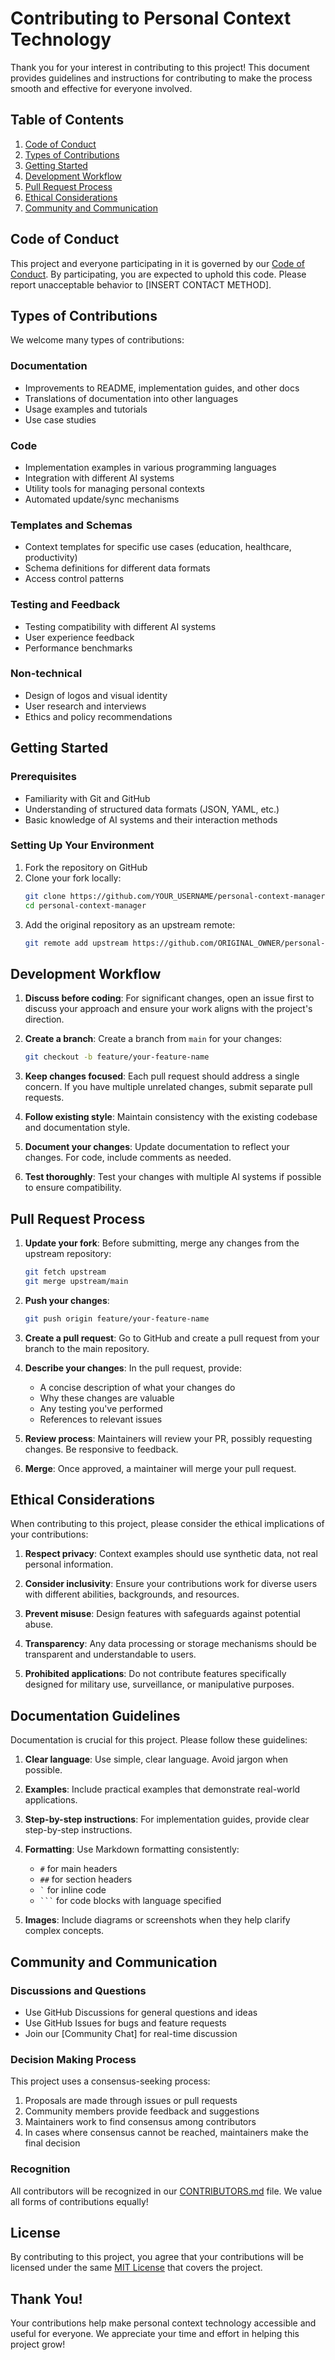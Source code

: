 # Contributing to Personal Context Technology

Thank you for your interest in contributing to this project! This document provides guidelines and instructions for contributing to make the process smooth and effective for everyone involved.

## Table of Contents

1. [Code of Conduct](#code-of-conduct)
2. [Types of Contributions](#types-of-contributions)
3. [Getting Started](#getting-started)
4. [Development Workflow](#development-workflow)
5. [Pull Request Process](#pull-request-process)
6. [Ethical Considerations](#ethical-considerations)
7. [Community and Communication](#community-and-communication)

## Code of Conduct

This project and everyone participating in it is governed by our [Code of Conduct](CODE_OF_CONDUCT.md). By participating, you are expected to uphold this code. Please report unacceptable behavior to [INSERT CONTACT METHOD].

## Types of Contributions

We welcome many types of contributions:

### Documentation
- Improvements to README, implementation guides, and other docs
- Translations of documentation into other languages
- Usage examples and tutorials
- Use case studies

### Code
- Implementation examples in various programming languages
- Integration with different AI systems
- Utility tools for managing personal contexts
- Automated update/sync mechanisms

### Templates and Schemas
- Context templates for specific use cases (education, healthcare, productivity)
- Schema definitions for different data formats
- Access control patterns

### Testing and Feedback
- Testing compatibility with different AI systems
- User experience feedback
- Performance benchmarks

### Non-technical
- Design of logos and visual identity
- User research and interviews
- Ethics and policy recommendations

## Getting Started

### Prerequisites

- Familiarity with Git and GitHub
- Understanding of structured data formats (JSON, YAML, etc.)
- Basic knowledge of AI systems and their interaction methods

### Setting Up Your Environment

1. Fork the repository on GitHub
2. Clone your fork locally:
   ```bash
   git clone https://github.com/YOUR_USERNAME/personal-context-manager.git
   cd personal-context-manager
   ```
3. Add the original repository as an upstream remote:
   ```bash
   git remote add upstream https://github.com/ORIGINAL_OWNER/personal-context-manager.git
   ```

## Development Workflow

1. **Discuss before coding**: For significant changes, open an issue first to discuss your approach and ensure your work aligns with the project's direction.

2. **Create a branch**: Create a branch from `main` for your changes:
   ```bash
   git checkout -b feature/your-feature-name
   ```

3. **Keep changes focused**: Each pull request should address a single concern. If you have multiple unrelated changes, submit separate pull requests.

4. **Follow existing style**: Maintain consistency with the existing codebase and documentation style.

5. **Document your changes**: Update documentation to reflect your changes. For code, include comments as needed.

6. **Test thoroughly**: Test your changes with multiple AI systems if possible to ensure compatibility.

## Pull Request Process

1. **Update your fork**: Before submitting, merge any changes from the upstream repository:
   ```bash
   git fetch upstream
   git merge upstream/main
   ```

2. **Push your changes**:
   ```bash
   git push origin feature/your-feature-name
   ```

3. **Create a pull request**: Go to GitHub and create a pull request from your branch to the main repository.

4. **Describe your changes**: In the pull request, provide:
   - A concise description of what your changes do
   - Why these changes are valuable
   - Any testing you've performed
   - References to relevant issues

5. **Review process**: Maintainers will review your PR, possibly requesting changes. Be responsive to feedback.

6. **Merge**: Once approved, a maintainer will merge your pull request.

## Ethical Considerations

When contributing to this project, please consider the ethical implications of your contributions:

1. **Respect privacy**: Context examples should use synthetic data, not real personal information.

2. **Consider inclusivity**: Ensure your contributions work for diverse users with different abilities, backgrounds, and resources.

3. **Prevent misuse**: Design features with safeguards against potential abuse.

4. **Transparency**: Any data processing or storage mechanisms should be transparent and understandable to users.

5. **Prohibited applications**: Do not contribute features specifically designed for military use, surveillance, or manipulative purposes.

## Documentation Guidelines

Documentation is crucial for this project. Please follow these guidelines:

1. **Clear language**: Use simple, clear language. Avoid jargon when possible.

2. **Examples**: Include practical examples that demonstrate real-world applications.

3. **Step-by-step instructions**: For implementation guides, provide clear step-by-step instructions.

4. **Formatting**: Use Markdown formatting consistently:
   - `#` for main headers
   - `##` for section headers
   - `` ` `` for inline code
   - ` ``` ` for code blocks with language specified

5. **Images**: Include diagrams or screenshots when they help clarify complex concepts.

## Community and Communication

### Discussions and Questions

- Use GitHub Discussions for general questions and ideas
- Use GitHub Issues for bugs and feature requests
- Join our [Community Chat] for real-time discussion

### Decision Making Process

This project uses a consensus-seeking process:

1. Proposals are made through issues or pull requests
2. Community members provide feedback and suggestions
3. Maintainers work to find consensus among contributors
4. In cases where consensus cannot be reached, maintainers make the final decision

### Recognition

All contributors will be recognized in our [CONTRIBUTORS.md](CONTRIBUTORS.md) file. We value all forms of contributions equally!

## License

By contributing to this project, you agree that your contributions will be licensed under the same [MIT License](LICENSE) that covers the project.

## Thank You!

Your contributions help make personal context technology accessible and useful for everyone. We appreciate your time and effort in helping this project grow!